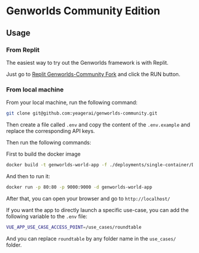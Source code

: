 # Genworlds Community Edition

## Usage

### From Replit

The easiest way to try out the Genworlds framework is with Replit.

Just go to [Replit Genworlds-Community Fork](https://replit.com/@yeagerai/genworlds-community) and click the RUN button.

### From local machine

From your local machine, run the following command:

```bash
git clone git@github.com:yeagerai/genworlds-community.git
```

Then create a file called `.env` and copy the content of the `.env.example` and replace the corresponding API keys.

Then run the following commands:

First to build the docker image

```bash
docker build -t genworlds-world-app -f ./deployments/single-container/Dockerfile .
```

And then to run it:

```bash
docker run -p 80:80 -p 9000:9000 -d genworlds-world-app
```

After that, you can open your browser and go to `http://localhost/`

If you want the app to directly launch a specific use-case, you can add the following variable to the `.env` file:

```bash
VUE_APP_USE_CASE_ACCESS_POINT=/use_cases/roundtable
```

And you can replace `roundtable` by any folder name in the `use_cases/` folder.
